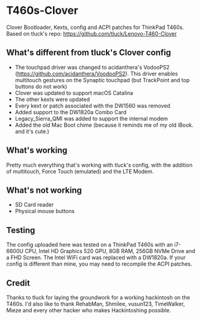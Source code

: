 # T460s-Clover
Clover Bootloader, Kexts, config and ACPI patches for ThinkPad T460s.
Based on tluck's repo: https://github.com/tluck/Lenovo-T460-Clover

## What's different from tluck's Clover config
- The touchpad driver was changed to acidanthera's VodooPS2 (https://github.com/acidanthera/VoodooPS2). This driver enables multitouch gestures on the Synaptic touchpad (but TrackPoint and top buttons do not work)
- Clover was updated to support macOS Catalina
- The other kexts were updated
- Every kext or patch associated with the DW1560 was removed
- Added support to the DW1820a Combo Card
- Legacy_Sierra_QMI was added to support the internal modem
- Added the old Mac Boot chime (because it reminds me of my old iBook. and it's cute.)

## What's working
Pretty much everything that's working with tluck's config, with the addition of multitouch, Force Touch (emulated) and the LTE Modem.

## What's not working
- SD Card reader
- Physical mouse buttons

## Testing
The config uploaded here was tested on a ThinkPad T460s with an i7-6600U CPU, Intel HD Graphics 520 GPU, 8GB RAM, 256GB NVMe Drive and a FHD Screen. The Intel WiFi card was replaced with a DW1820a. If your config is different than mine, you may need to recompile the ACPI patches.

## Credit
Thanks to tluck for laying the groundwork for a working hackintosh on the T460s. I'd also like to thank RehabMan, Shmilee, vusun123, TimeWalker, Mieze and every other hacker who makes Hackintoshing possible.
